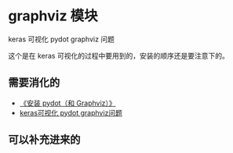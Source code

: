 



# graphviz 模块


keras 可视化 pydot graphviz 问题

这个是在 keras 可视化的过程中要用到的，安装的顺序还是要注意下的。




## 需要消化的



- [《安装 pydot（和 Graphviz）》](https://blog.csdn.net/WuchangI/article/details/79589542?utm_source=blogxgwz1)
- [keras可视化 pydot graphviz问题](https://www.jianshu.com/p/f3a0b2ca0ca8)

## 可以补充进来的
